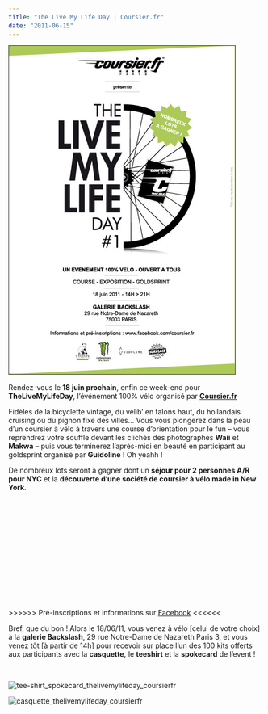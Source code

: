 ```yaml
---
title: "The Live My Life Day | Coursier.fr"
date: "2011-06-15"
---
```


[![](images/eflyer_thelivemylifeday_coursierfr.jpg "eflyer_thelivemylifeday_coursierfr")](http://www.guidoline.com/wp-content/uploads/2011/06/eflyer_thelivemylifeday_coursierfr.jpg)

Rendez-vous le **18 juin prochain**, enfin ce week-end pour **TheLiveMyLifeDay**, l’événement 100% vélo organisé par [**Coursier.fr**](http://www.facebook.com/coursier.fr)

Fidèles de la bicyclette vintage, du vélib’ en talons haut, du hollandais cruising ou du pignon fixe des villes... Vous vous plongerez dans la peau d’un coursier à vélo à travers une course d’orientation pour le fun – vous reprendrez votre souffle devant les clichés des photographes **Waii** et **Makwa** – puis vous terminerez l’après-midi en beauté en participant au goldsprint organisé par **Guidoline** ! Oh yeahh !

De nombreux lots seront à gagner dont un **séjour pour 2 personnes A/R pour NYC** et la **découverte d’une société de coursier à vélo made in New York**.

 

 

 

 

 

 

 

\>>>>>> Pré-inscriptions et informations sur [Facebook](http://www.facebook.com/coursier.fr) <<<<<<

Bref, que du bon ! Alors le 18/06/11, vous venez à vélo \[celui de votre choix\] à la **galerie Backslash**, 29 rue Notre-Dame de Nazareth Paris 3, et vous venez tôt \[à partir de 14h\] pour recevoir sur place l’un des 100 kits offerts aux participants avec la **casquette,** le **teeshirt** et la **spokecard** de l’event !

 

![](images/tee-shirt_spokecard_thelivemylifeday_coursierfr.png "tee-shirt_spokecard_thelivemylifeday_coursierfr")

![](images/casquette_thelivemylifeday_coursierfr.png "casquette_thelivemylifeday_coursierfr")
